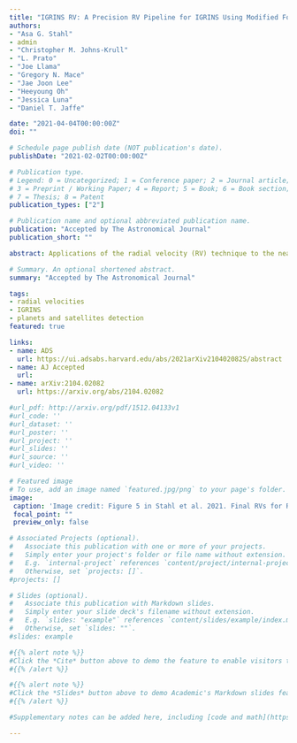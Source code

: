 ```yaml
---
title: "IGRINS RV: A Precision RV Pipeline for IGRINS Using Modified Forward-Modeling in the Near-Infrared"
authors:
- "Asa G. Stahl"
- admin
- "Christopher M. Johns-Krull"
- "L. Prato"
- "Joe Llama"
- "Gregory N. Mace"
- "Jae Joon Lee"
- "Heeyoung Oh"
- "Jessica Luna"
- "Daniel T. Jaffe"

date: "2021-04-04T00:00:00Z"
doi: ""

# Schedule page publish date (NOT publication's date).
publishDate: "2021-02-02T00:00:00Z"

# Publication type.
# Legend: 0 = Uncategorized; 1 = Conference paper; 2 = Journal article;
# 3 = Preprint / Working Paper; 4 = Report; 5 = Book; 6 = Book section;
# 7 = Thesis; 8 = Patent
publication_types: ["2"]

# Publication name and optional abbreviated publication name.
publication: "Accepted by The Astronomical Journal"
publication_short: ""

abstract: Applications of the radial velocity (RV) technique to the near infrared (NIR) are valuable for their diminished susceptibility to the impact of stellar activity and their suitability for studying late-type stars. In this paper, we present the IGRINS RV open source python pipeline for computing infrared RV measurements from reduced spectra taken with IGRINS, a R$\equiv \lambda/\Delta \lambda \sim$45,000 spectrograph with simultaneous coverage of the H band (1.49--1.80 µm) and K band (1.96--2.46 µm). Using a modified forward modeling technique, we construct high resolution telluric templates from A0 standard observations on a nightly basis to provide a source of common-path wavelength calibration while mitigating the need to mask or correct for telluric absorption. A0 standard observations are also used to model the variations in instrumental resolution across the detector, including a yearlong period when the K band was defocused. Without any additional instrument hardware, such as a gas cell or laser frequency comb, we are able to achieve precisions of 26.8 m/s in the K band and 31.1 m/s in the H band for narrow-line hosts. These precisions are validated by a monitoring campaign of two RV standard stars as well as the successful retrieval of planet-induced RV signals for both HD 189733 and $\tau$ Boo A; furthermore, our results affirm the presence of the Rossiter-McLaughlin effect for HD189733. The IGRINS RV pipeline extends another important science capability to IGRINS, with publicly available software designed for widespread use.

# Summary. An optional shortened abstract.
summary: "Accepted by The Astronomical Journal"

tags:
- radial velocities
- IGRINS
- planets and satellites detection
featured: true

links:
- name: ADS
  url: https://ui.adsabs.harvard.edu/abs/2021arXiv210402082S/abstract
- name: AJ Accepted
  url:
- name: arXiv:2104.02082
  url: https://arxiv.org/abs/2104.02082

#url_pdf: http://arxiv.org/pdf/1512.04133v1
#url_code: ''
#url_dataset: ''
#url_poster: ''
#url_project: ''
#url_slides: ''
#url_source: ''
#url_video: ''

# Featured image
# To use, add an image named `featured.jpg/png` to your page's folder.
image:
 caption: 'Image credit: Figure 5 in Stahl et al. 2021. Final RVs for RV standard stars'
 focal_point: ""
 preview_only: false

# Associated Projects (optional).
#   Associate this publication with one or more of your projects.
#   Simply enter your project's folder or file name without extension.
#   E.g. `internal-project` references `content/project/internal-project/index.md`.
#   Otherwise, set `projects: []`.
#projects: []

# Slides (optional).
#   Associate this publication with Markdown slides.
#   Simply enter your slide deck's filename without extension.
#   E.g. `slides: "example"` references `content/slides/example/index.md`.
#   Otherwise, set `slides: ""`.
#slides: example

#{{% alert note %}}
#Click the *Cite* button above to demo the feature to enable visitors to import publication metadata into their reference #management software.
#{{% /alert %}}

#{{% alert note %}}
#Click the *Slides* button above to demo Academic's Markdown slides feature.
#{{% /alert %}}

#Supplementary notes can be added here, including [code and math](https://sourcethemes.com/academic/docs/writing-markdown-#latex/).

---
```

